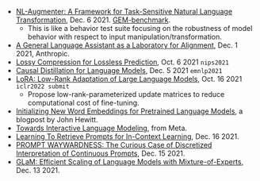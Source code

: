 
- [NL-Augmenter: A Framework for Task-Sensitive Natural Language Transformation](https://arxiv.org/pdf/2112.02721.pdf), Dec. 6 2021. [GEM-benchmark](https://gem-benchmark.com/).
  - This is like a behavior test suite focusing on the robustness of model behavior with respect to input manipulation/transformation.
- [A General Language Assistant as a Laboratory for Alignment](https://arxiv.org/pdf/2112.00861.pdf), Dec. 1 2021, Anthropic.
- [Lossy Compression for Lossless Prediction](https://arxiv.org/pdf/2106.10800.pdf), Oct. 6 2021 `nips2021`
- [Causal Distillation for Language Models](https://arxiv.org/pdf/2112.02505.pdf), Dec. 5 2021 `emnlp2021`
- [LoRA: Low-Rank Adaptation of Large Language Models](https://arxiv.org/pdf/2106.09685.pdf), Oct. 16 2021 `iclr2022 submit`
  - Propose low-rank-parameterized update matrices to reduce computational cost of fine-tuning.
- [Initializing New Word Embeddings for Pretrained Language Models](https://github.com/john-hewitt/embed-init), a blogpost by John Hewitt.
- [Towards Interactive Language Modeling](https://maartjeth.github.io/assets/documents/interactive_language_modeling.pdf), from Meta.
- [Learning To Retrieve Prompts for In-Context Learning](https://www.cs.tau.ac.il/~ohadr/Learning_to_retrieve_prompts_for_in_context_learning.pdf), Dec. 16 2021.
- [PROMPT WAYWARDNESS: The Curious Case of Discretized Interpretation of Continuous Prompts](https://arxiv.org/pdf/2112.08348.pdf), Dec. 15 2021.
- [GLaM: Efficient Scaling of Language Models with Mixture-of-Experts](https://arxiv.org/pdf/2112.06905.pdf), Dec. 13 2021.
